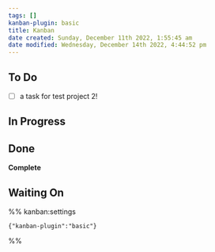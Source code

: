 ```yaml
---
tags: []
kanban-plugin: basic
title: Kanban
date created: Sunday, December 11th 2022, 1:55:45 am
date modified: Wednesday, December 14th 2022, 4:44:52 pm
---
```


## To Do

- [ ] a task for test project 2!


## In Progress



## Done

**Complete**


## Waiting On





%% kanban:settings
```
{"kanban-plugin":"basic"}
```
%%